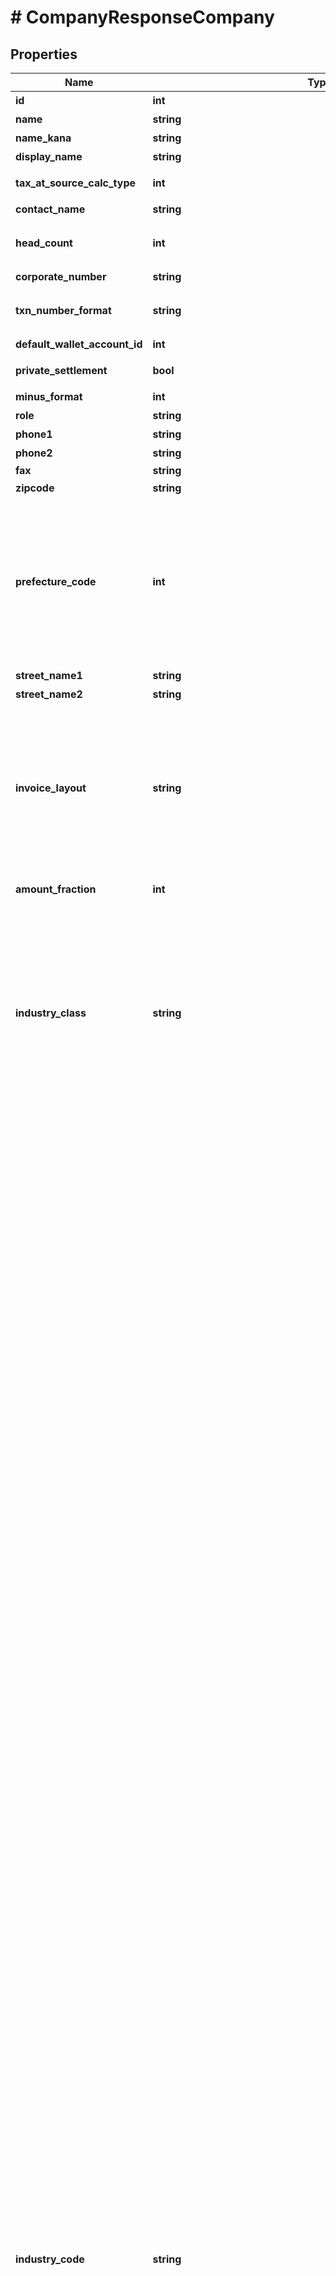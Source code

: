 # # CompanyResponseCompany

## Properties

Name | Type | Description | Notes
------------ | ------------- | ------------- | -------------
**id** | **int** | 事業所ID |
**name** | **string** | 事業所の正式名称 (100文字以内) |
**name_kana** | **string** | 正式名称フリガナ (100文字以内) |
**display_name** | **string** | 事業所名 |
**tax_at_source_calc_type** | **int** | 源泉徴収税計算（0: 消費税を含める、1: 消費税を含めない） |
**contact_name** | **string** | 担当者名 (50文字以内) |
**head_count** | **int** | 従業員数（0: 経営者のみ、1: 2~5人、2: 6~10人、3: 11~20人、4: 21~30人、5: 31~40人、6: 41~100人、7: 100人以上 |
**corporate_number** | **string** | 法人番号 (半角数字13桁、法人のみ) |
**txn_number_format** | **string** | 仕訳番号形式（not_used: 使用しない、digits: 数字（例：5091824）、alnum: 英数字（例：59J0P）） |
**default_wallet_account_id** | **int** | 決済口座のデフォルト | [optional]
**private_settlement** | **bool** | プライベート資金/役員資金（false: 使用しない、true: 使用する） |
**minus_format** | **int** | マイナスの表示方法（0: -、 1: △） |
**role** | **string** | ユーザーの権限 |
**phone1** | **string** | 電話番号１ |
**phone2** | **string** | 電話番号２ |
**fax** | **string** | FAX |
**zipcode** | **string** | 郵便番号 |
**prefecture_code** | **int** | 都道府県コード（-1: 設定しない、0: 北海道、1:青森、2:岩手、3:宮城、4:秋田、5:山形、6:福島、7:茨城、8:栃木、9:群馬、10:埼玉、11:千葉、12:東京、13:神奈川、14:新潟、15:富山、16:石川、17:福井、18:山梨、19:長野、20:岐阜、21:静岡、22:愛知、23:三重、24:滋賀、25:京都、26:大阪、27:兵庫、28:奈良、29:和歌山、30:鳥取、31:島根、32:岡山、33:広島、34:山口、35:徳島、36:香川、37:愛媛、38:高知、39:福岡、40:佐賀、41:長崎、42:熊本、43:大分、44:宮崎、45:鹿児島、46:沖縄 |
**street_name1** | **string** | 市区町村・番地 |
**street_name2** | **string** | 建物名・部屋番号など |
**invoice_layout** | **string** | 請求書レイアウト * &#x60;default_classic&#x60; - レイアウト１/クラシック (デフォルト)  * &#x60;standard_classic&#x60; - レイアウト２/クラシック  * &#x60;envelope_classic&#x60; - 封筒１/クラシック  * &#x60;carried_forward_standard_classic&#x60; - レイアウト３（繰越金額欄あり）/クラシック  * &#x60;carried_forward_envelope_classic&#x60; - 封筒２（繰越金額欄あり）/クラシック  * &#x60;default_modern&#x60; - レイアウト１/モダン  * &#x60;standard_modern&#x60; - レイアウト２/モダン  * &#x60;envelope_modern&#x60; - 封筒/モダン |
**amount_fraction** | **int** | 金額端数処理方法（0: 切り捨て、1: 切り上げ、2: 四捨五入） |
**industry_class** | **string** | 種別（agriculture_forestry_fisheries_ore: 農林水産業/鉱業、construction: 建設、manufacturing_processing: 製造/加工、it: IT、transportation_logistics: 運輸/物流、retail_wholesale: 小売/卸売、finance_insurance: 金融/保険、real_estate_rental: 不動産/レンタル、profession: 士業/学術/専門技術サービス、design_production: デザイン/制作、food: 飲食、leisure_entertainment: レジャー/娯楽、lifestyle: 生活関連サービス、education: 教育/学習支援、medical_welfare: 医療/福祉、other_services: その他サービス、other: その他, \&quot;\&quot;: 未選択） |
**industry_code** | **string** | ### 業種 法人&lt;br&gt;   - &#39;&#39;: 未選択   - agriculture: 農業   - forestry: 林業   - fishing_industry: 漁業、水産養殖業   - mining: 鉱業、採石業、砂利採取業   - civil_contractors: 土木工事業   - pavement: 舗装工事業   - carpenter: とび、大工、左官等の建設工事業   - renovation: リフォーム工事業   - electrical_plumbing: 電気、管工事等の設備工事業   - grocery: 食料品の製造加工業   - machinery_manufacturing: 機械器具の製造加工業   - printing: 印刷業   - other_manufacturing: その他の製造加工業   - software_development: 受託：ソフトウェア、アプリ開発業   - system_development: 受託：システム開発業   - survey_analysis: 受託：調査、分析等の情報処理業   - server_management: 受託：サーバー運営管理   - website_production: 受託：ウェブサイト制作   - online_service_management: オンラインサービス運営業   - online_advertising_agency: オンライン広告代理店業   - online_advertising_planning_production: オンライン広告企画・制作業   - online_media_management: オンラインメディア運営業   - portal_site_management: ポータルサイト運営業   - other_it_services: その他、IT サービス業   - transport_delivery: 輸送業、配送業   - delivery: バイク便等の配達業   - other_transportation_logistics: その他の運輸業、物流業   - other_wholesale: 卸売業：その他   - clothing_wholesale_fiber: 卸売業：衣類卸売／繊維   - food_wholesale: 卸売業：飲食料品   - entrusted_development_wholesale: 卸売業：機械器具   - online_shop: 小売業：無店舗　オンラインショップ   - fashion_grocery_store: 小売業：店舗あり　ファッション、雑貨   - food_store: 小売業：店舗あり　生鮮食品、飲食料品   - entrusted_store: 小売業：店舗あり　機械、器具   - other_store: 小売業：店舗あり　その他   - financial_instruments_exchange: 金融業：金融商品取引   - commodity_futures_investment_advisor: 金融業：商品先物取引、商品投資顧問   - other_financial: 金融業：その他   - brokerage_insurance: 保険業：仲介、代理   - other_insurance: 保険業：その他   - real_estate_developer: 不動産業：ディベロッパー   - real_estate_brokerage: 不動産業：売買、仲介   - rent_coin_parking_management: 不動産業：賃貸、コインパーキング、管理   - rental_office_co_working_space: 不動産業：レンタルオフィス、コワーキングスペース   - rental_lease: レンタル業、リース業   - cpa_tax_accountant: 士業：公認会計士事務所、税理士事務所   - law_office: 士業：法律事務所   - judicial_and_administrative_scrivener: 士業：司法書士事務所／行政書士事務所   - labor_consultant: 士業：社会保険労務士事務所   - other_profession: 士業：その他   - business_consultant: 経営コンサルタント   - academic_research_development: 学術・開発研究機関   - advertising_agency: 広告代理店   - advertising_planning_production: 広告企画／制作   - design_development: ソフトウェア、アプリ開発業（受託）   - apparel_industry_design: 服飾デザイン業、工業デザイン業   - website_design: ウェブサイト制作（受託）   - advertising_planning_design: 広告企画／制作業   - other_design: その他、デザイン／制作   - restaurants_coffee_shops: レストラン、喫茶店等の飲食店業   - sale_of_lunch: 弁当の販売業   - bread_confectionery_manufacture_sale: パン、菓子等の製造販売業   - delivery_catering_mobile_catering: デリバリー業、ケータリング業、移動販売業   - hotel_inn: 宿泊業：ホテル、旅館   - homestay: 宿泊業：民泊   - travel_agency: 旅行代理店業   - leisure_sports_facility_management: レジャー、スポーツ等の施設運営業   - show_event_management: ショー、イベント等の興行、イベント運営業   - barber: ビューティ、ヘルスケア業：床屋、理容室   - beauty_salon: ビューティ、ヘルスケア業：美容室   - spa_sand_bath_sauna: ビューティ、ヘルスケア業：スパ、砂風呂、サウナ等   - este_ail_salon: ビューティ、ヘルスケア業：その他、エステサロン、ネイルサロン等   - bridal_planning_introduce_wedding: 冠婚葬祭業：ブライダルプランニング、結婚式場紹介等   - memorial_ceremony_funeral: 冠婚葬祭業：メモリアルセレモニー、葬儀等   - moving: 引っ越し業   - courier_industry: 宅配業   - house_maid_cleaning_agency: 家事代行サービス業：無店舗　ハウスメイド、掃除代行等   - re_tailoring_clothes: 家事代行サービス業：店舗あり　衣類修理、衣類仕立て直し等   - training_institute_management: 研修所等の施設運営業   - tutoring_school: 学習塾、進学塾等の教育・学習支援業   - music_calligraphy_abacus_classroom: 音楽教室、書道教室、そろばん教室等の教育・学習支援業   - english_school: 英会話スクール等の語学学習支援業   - tennis_yoga_judo_school: テニススクール、ヨガ教室、柔道場等のスポーツ指導、支援業   - culture_school: その他、カルチャースクール等の教育・学習支援業   - seminar_planning_management: セミナー等の企画、運営業   - hospital_clinic: 医療業：病院、一般診療所、クリニック等   - dental_clinic: 医療業：歯科診療所   - other_medical_services: 医療業：その他、医療サービス等   - nursery: 福祉業：保育所等、児童向け施設型サービス   - nursing_home: 福祉業：老人ホーム等、老人向け施設型サービス   - rehabilitation_support_services: 福祉業：療育支援サービス等、障害者等向け施設型サービス   - other_welfare: 福祉業：その他、施設型福祉サービス   - visit_welfare_service: 福祉業：訪問型福祉サービス   - recruitment_temporary_staffing: 人材紹介業、人材派遣業   - life_related_recruitment_temporary_staffing: 生活関連サービスの人材紹介業、人材派遣業   - car_maintenance_car_repair: 自動車整備業、自動車修理業   - machinery_equipment_maintenance_repair: 機械機器類の整備業、修理業   - cleaning_maintenance_building_management: 清掃業、メンテナンス業、建物管理業   - security: 警備業   - other_services: その他のサービス業   - npo: &#39;NPO&#39;   - general_incorporated_association: &#39;一般社団法人&#39;   - general_incorporated_foundation: &#39;一般財団法人&#39;   - other_association: &#39;その他組織&#39; &lt;br&gt; &lt;br&gt; ### 業種 個人&lt;br&gt;   - &#39;&#39;: 未選択   - manufacturing: 製造業   - education: 教育   - medical: 医療/福祉   - ict: ソフトウェア・情報サービス業   - food: 飲食業   - construction: 建設業   - transportation: 運送業   - trading: 卸売業   - retail: 小売業   - finance: 金融/保険業   - real_estate: 不動産業   - agriculture: 農業   - travel: 旅行・宿泊業   - accountant: 専門業（税理士・会計士）   - lawer: その他専門業（法律など）   - consultant: サービス業（コンサルティング）   - recruit: サービス業（人材）   - publication: サービス業（出版）   - design: サービス業（デザイン）   - barber: サービス業（理容・美容）   - others: その他サービス業   - company_employee: 会社員   - others_side_business: その他(副業や株取引のみなど)   - others_deduction: その他(医療費などの控除のみ)   - default: 未定 |
**workflow_setting** | **string** | 仕訳承認フロー（enable: 有効、 disable: 無効） |
**use_partner_code** | **bool** | 取引先コードの利用設定（true: 有効、 false: 無効） |
**fiscal_years** | [**\OpenAPI\Client\Model\FiscalYears[]**](FiscalYears.md) |  |
**account_items** | [**\OpenAPI\Client\Model\CompanyResponseCompanyAccountItems[]**](CompanyResponseCompanyAccountItems.md) |  | [optional]
**tax_codes** | [**\OpenAPI\Client\Model\CompanyResponseCompanyTaxCodes[]**](CompanyResponseCompanyTaxCodes.md) |  | [optional]
**items** | [**\OpenAPI\Client\Model\CompanyResponseCompanyItems[]**](CompanyResponseCompanyItems.md) |  | [optional]
**partners** | [**\OpenAPI\Client\Model\CompanyResponseCompanyPartners[]**](CompanyResponseCompanyPartners.md) |  | [optional]
**sections** | [**\OpenAPI\Client\Model\CompanyResponseCompanySections[]**](CompanyResponseCompanySections.md) |  | [optional]
**tags** | [**\OpenAPI\Client\Model\CompanyResponseCompanyTags[]**](CompanyResponseCompanyTags.md) |  | [optional]
**walletables** | [**\OpenAPI\Client\Model\CompanyResponseCompanyWalletables[]**](CompanyResponseCompanyWalletables.md) |  | [optional]

[[Back to Model list]](../../README.md#models) [[Back to API list]](../../README.md#endpoints) [[Back to README]](../../README.md)
